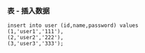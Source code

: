 ### 表 - 插入数据

    insert into user (id,name,password) values
    (1,'user1','111'),
    (2,'user2','222'),
    (3,'user3','333');
